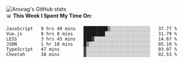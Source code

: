 
![Anurag's GitHub stats](https://github-readme-stats.vercel.app/api?username=supergczh&show_icons=true&theme=radical)
<br />
📊 **This Week I Spent My Time On:**

<!--START_SECTION:waka-->

```text
JavaScript   9 hrs 40 mins   █████████▒░░░░░░░░░░░░░░░   37.77 %
Vue.js       8 hrs 8 mins    ████████░░░░░░░░░░░░░░░░░   31.79 %
LESS         3 hrs 45 mins   ███▓░░░░░░░░░░░░░░░░░░░░░   14.67 %
JSON         1 hr 18 mins    █▒░░░░░░░░░░░░░░░░░░░░░░░   05.10 %
TypeScript   47 mins         ▓░░░░░░░░░░░░░░░░░░░░░░░░   03.07 %
Cheetah      38 mins         ▓░░░░░░░░░░░░░░░░░░░░░░░░   02.53 %
```

<!--END_SECTION:waka-->
